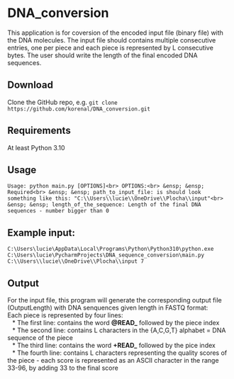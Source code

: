 # DNA_conversion
This application is for coversion of the encoded input file (binary file) with the DNA molecules. The input file should contains multiple consecutive entries, one per piece and each piece is represented by L consecutive bytes. The user should write the length of the final encoded DNA sequences.

## Download
Clone the GitHub repo, e.g. `git clone https://github.com/korenal/DNA_conversion.git`

## Requirements
At least Python 3.10

## Usage
`Usage: python main.py [OPTIONS]<br>
OPTIONS:<br>
	&ensp; &ensp; Required<br>
	&ensp; &ensp; path_to_input_file: is should look something like this: "C:\\Users\\lucie\\OneDrive\\Plocha\\input"<br>
 	&ensp; &ensp; length_of_the_sequence: Length of the final DNA sequences - number bigger than 0`

## Example input: 
  `C:\Users\lucie\AppData\Local\Programs\Python\Python310\python.exe C:\Users\lucie\PycharmProjects\DNA_sequence_conversion\main.py C:\\Users\\lucie\\OneDrive\\Plocha\\input 7`

## Output
For the input file, this program will generate the corresponding output file (OutputLength) with DNA senquences given length in FASTQ format:<br>
Each piece is represented by four lines:<br>
	&ensp; * The first line: contains the word **@READ_** followed by the piece index<br>
 	&ensp; * The second line: contains L characters in the {A,C,G,T} alphabet = DNA sequence of the piece<br>
  	&ensp; * The third line: contains the word **+READ_** followed by the pice index<br>
   	&ensp; * The fourth line: contains L characters representing the quality scores of the piece - each score is represented as an ASCII character in the range 33-96, by adding 33 to the final score




